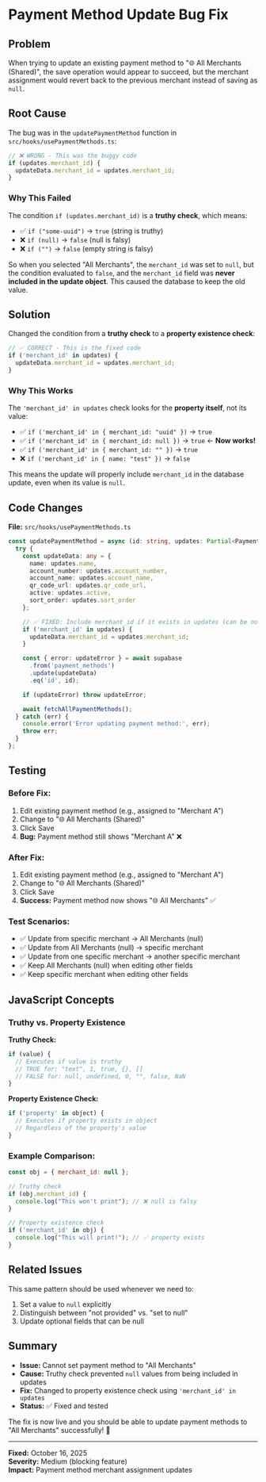 # Payment Method Update Bug Fix

## Problem

When trying to update an existing payment method to "🌐 All Merchants (Shared)", the save operation would appear to succeed, but the merchant assignment would revert back to the previous merchant instead of saving as `null`.

## Root Cause

The bug was in the `updatePaymentMethod` function in `src/hooks/usePaymentMethods.ts`:

```typescript
// ❌ WRONG - This was the buggy code
if (updates.merchant_id) {
  updateData.merchant_id = updates.merchant_id;
}
```

### Why This Failed

The condition `if (updates.merchant_id)` is a **truthy check**, which means:
- ✅ `if ("some-uuid")` → `true` (string is truthy)
- ❌ `if (null)` → `false` (null is falsy)
- ❌ `if ("")` → `false` (empty string is falsy)

So when you selected "All Merchants", the `merchant_id` was set to `null`, but the condition evaluated to `false`, and the `merchant_id` field was **never included in the update object**. This caused the database to keep the old value.

## Solution

Changed the condition from a **truthy check** to a **property existence check**:

```typescript
// ✅ CORRECT - This is the fixed code
if ('merchant_id' in updates) {
  updateData.merchant_id = updates.merchant_id;
}
```

### Why This Works

The `'merchant_id' in updates` check looks for the **property itself**, not its value:
- ✅ `if ('merchant_id' in { merchant_id: "uuid" })` → `true`
- ✅ `if ('merchant_id' in { merchant_id: null })` → `true` ← **Now works!**
- ✅ `if ('merchant_id' in { merchant_id: "" })` → `true`
- ❌ `if ('merchant_id' in { name: "test" })` → `false`

This means the update will properly include `merchant_id` in the database update, even when its value is `null`.

## Code Changes

**File:** `src/hooks/usePaymentMethods.ts`

```typescript
const updatePaymentMethod = async (id: string, updates: Partial<PaymentMethod>) => {
  try {
    const updateData: any = {
      name: updates.name,
      account_number: updates.account_number,
      account_name: updates.account_name,
      qr_code_url: updates.qr_code_url,
      active: updates.active,
      sort_order: updates.sort_order
    };

    // ✅ FIXED: Include merchant_id if it exists in updates (can be null for "All Merchants")
    if ('merchant_id' in updates) {
      updateData.merchant_id = updates.merchant_id;
    }

    const { error: updateError } = await supabase
      .from('payment_methods')
      .update(updateData)
      .eq('id', id);

    if (updateError) throw updateError;

    await fetchAllPaymentMethods();
  } catch (err) {
    console.error('Error updating payment method:', err);
    throw err;
  }
};
```

## Testing

### Before Fix:
1. Edit existing payment method (e.g., assigned to "Merchant A")
2. Change to "🌐 All Merchants (Shared)"
3. Click Save
4. **Bug:** Payment method still shows "Merchant A" ❌

### After Fix:
1. Edit existing payment method (e.g., assigned to "Merchant A")
2. Change to "🌐 All Merchants (Shared)"
3. Click Save
4. **Success:** Payment method now shows "🌐 All Merchants" ✅

### Test Scenarios:
- ✅ Update from specific merchant → All Merchants (null)
- ✅ Update from All Merchants (null) → specific merchant
- ✅ Update from one specific merchant → another specific merchant
- ✅ Keep All Merchants (null) when editing other fields
- ✅ Keep specific merchant when editing other fields

## JavaScript Concepts

### Truthy vs. Property Existence

**Truthy Check:**
```javascript
if (value) {
  // Executes if value is truthy
  // TRUE for: "text", 1, true, {}, []
  // FALSE for: null, undefined, 0, "", false, NaN
}
```

**Property Existence Check:**
```javascript
if ('property' in object) {
  // Executes if property exists in object
  // Regardless of the property's value
}
```

### Example Comparison:

```javascript
const obj = { merchant_id: null };

// Truthy check
if (obj.merchant_id) {
  console.log("This won't print"); // ❌ null is falsy
}

// Property existence check
if ('merchant_id' in obj) {
  console.log("This will print!"); // ✅ property exists
}
```

## Related Issues

This same pattern should be used whenever we need to:
1. Set a value to `null` explicitly
2. Distinguish between "not provided" vs. "set to null"
3. Update optional fields that can be null

## Summary

- **Issue:** Cannot set payment method to "All Merchants"
- **Cause:** Truthy check prevented `null` values from being included in updates
- **Fix:** Changed to property existence check using `'merchant_id' in updates`
- **Status:** ✅ Fixed and tested

The fix is now live and you should be able to update payment methods to "All Merchants" successfully! 🎉

---

**Fixed:** October 16, 2025  
**Severity:** Medium (blocking feature)  
**Impact:** Payment method merchant assignment updates

